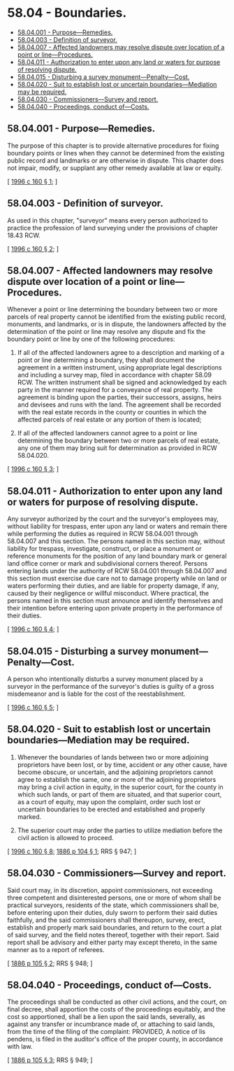 # 58.04 - Boundaries.
* [58.04.001 - Purpose—Remedies.](#5804001---purposeremedies)
* [58.04.003 - Definition of surveyor.](#5804003---definition-of-surveyor)
* [58.04.007 - Affected landowners may resolve dispute over location of a point or line—Procedures.](#5804007---affected-landowners-may-resolve-dispute-over-location-of-a-point-or-lineprocedures)
* [58.04.011 - Authorization to enter upon any land or waters for purpose of resolving dispute.](#5804011---authorization-to-enter-upon-any-land-or-waters-for-purpose-of-resolving-dispute)
* [58.04.015 - Disturbing a survey monument—Penalty—Cost.](#5804015---disturbing-a-survey-monumentpenaltycost)
* [58.04.020 - Suit to establish lost or uncertain boundaries—Mediation may be required.](#5804020---suit-to-establish-lost-or-uncertain-boundariesmediation-may-be-required)
* [58.04.030 - Commissioners—Survey and report.](#5804030---commissionerssurvey-and-report)
* [58.04.040 - Proceedings, conduct of—Costs.](#5804040---proceedings-conduct-ofcosts)
## 58.04.001 - Purpose—Remedies.
The purpose of this chapter is to provide alternative procedures for fixing boundary points or lines when they cannot be determined from the existing public record and landmarks or are otherwise in dispute. This chapter does not impair, modify, or supplant any other remedy available at law or equity.

\[ [1996 c 160 § 1](http://lawfilesext.leg.wa.gov/biennium/1995-96/Pdf/Bills/Session%20Laws/Senate/6266-S.SL.pdf?cite=1996%20c%20160%20§%201); \]

## 58.04.003 - Definition of surveyor.
As used in this chapter, "surveyor" means every person authorized to practice the profession of land surveying under the provisions of chapter 18.43 RCW.

\[ [1996 c 160 § 2](http://lawfilesext.leg.wa.gov/biennium/1995-96/Pdf/Bills/Session%20Laws/Senate/6266-S.SL.pdf?cite=1996%20c%20160%20§%202); \]

## 58.04.007 - Affected landowners may resolve dispute over location of a point or line—Procedures.
Whenever a point or line determining the boundary between two or more parcels of real property cannot be identified from the existing public record, monuments, and landmarks, or is in dispute, the landowners affected by the determination of the point or line may resolve any dispute and fix the boundary point or line by one of the following procedures:

1. If all of the affected landowners agree to a description and marking of a point or line determining a boundary, they shall document the agreement in a written instrument, using appropriate legal descriptions and including a survey map, filed in accordance with chapter 58.09 RCW. The written instrument shall be signed and acknowledged by each party in the manner required for a conveyance of real property. The agreement is binding upon the parties, their successors, assigns, heirs and devisees and runs with the land. The agreement shall be recorded with the real estate records in the county or counties in which the affected parcels of real estate or any portion of them is located;

2. If all of the affected landowners cannot agree to a point or line determining the boundary between two or more parcels of real estate, any one of them may bring suit for determination as provided in RCW 58.04.020.

\[ [1996 c 160 § 3](http://lawfilesext.leg.wa.gov/biennium/1995-96/Pdf/Bills/Session%20Laws/Senate/6266-S.SL.pdf?cite=1996%20c%20160%20§%203); \]

## 58.04.011 - Authorization to enter upon any land or waters for purpose of resolving dispute.
Any surveyor authorized by the court and the surveyor's employees may, without liability for trespass, enter upon any land or waters and remain there while performing the duties as required in RCW 58.04.001 through 58.04.007 and this section. The persons named in this section may, without liability for trespass, investigate, construct, or place a monument or reference monuments for the position of any land boundary mark or general land office corner or mark and subdivisional corners thereof. Persons entering lands under the authority of RCW 58.04.001 through 58.04.007 and this section must exercise due care not to damage property while on land or waters performing their duties, and are liable for property damage, if any, caused by their negligence or willful misconduct. Where practical, the persons named in this section must announce and identify themselves and their intention before entering upon private property in the performance of their duties.

\[ [1996 c 160 § 4](http://lawfilesext.leg.wa.gov/biennium/1995-96/Pdf/Bills/Session%20Laws/Senate/6266-S.SL.pdf?cite=1996%20c%20160%20§%204); \]

## 58.04.015 - Disturbing a survey monument—Penalty—Cost.
A person who intentionally disturbs a survey monument placed by a surveyor in the performance of the surveyor's duties is guilty of a gross misdemeanor and is liable for the cost of the reestablishment.

\[ [1996 c 160 § 5](http://lawfilesext.leg.wa.gov/biennium/1995-96/Pdf/Bills/Session%20Laws/Senate/6266-S.SL.pdf?cite=1996%20c%20160%20§%205); \]

## 58.04.020 - Suit to establish lost or uncertain boundaries—Mediation may be required.
1. Whenever the boundaries of lands between two or more adjoining proprietors have been lost, or by time, accident or any other cause, have become obscure, or uncertain, and the adjoining proprietors cannot agree to establish the same, one or more of the adjoining proprietors may bring a civil action in equity, in the superior court, for the county in which such lands, or part of them are situated, and that superior court, as a court of equity, may upon the complaint, order such lost or uncertain boundaries to be erected and established and properly marked.

2. The superior court may order the parties to utilize mediation before the civil action is allowed to proceed.

\[ [1996 c 160 § 8](http://lawfilesext.leg.wa.gov/biennium/1995-96/Pdf/Bills/Session%20Laws/Senate/6266-S.SL.pdf?cite=1996%20c%20160%20§%208); [1886 p 104 § 1](http://leg.wa.gov/CodeReviser/Pages/session_laws.aspx?cite=1886%20p%20104%20§%201); RRS § 947; \]

## 58.04.030 - Commissioners—Survey and report.
Said court may, in its discretion, appoint commissioners, not exceeding three competent and disinterested persons, one or more of whom shall be practical surveyors, residents of the state, which commissioners shall be, before entering upon their duties, duly sworn to perform their said duties faithfully, and the said commissioners shall thereupon, survey, erect, establish and properly mark said boundaries, and return to the court a plat of said survey, and the field notes thereof, together with their report. Said report shall be advisory and either party may except thereto, in the same manner as to a report of referees.

\[ [1886 p 105 § 2](http://leg.wa.gov/CodeReviser/Pages/session_laws.aspx?cite=1886%20p%20105%20§%202); RRS § 948; \]

## 58.04.040 - Proceedings, conduct of—Costs.
The proceedings shall be conducted as other civil actions, and the court, on final decree, shall apportion the costs of the proceedings equitably, and the cost so apportioned, shall be a lien upon the said lands, severally, as against any transfer or incumbrance made of, or attaching to said lands, from the time of the filing of the complaint: PROVIDED, A notice of lis pendens, is filed in the auditor's office of the proper county, in accordance with law.

\[ [1886 p 105 § 3](http://leg.wa.gov/CodeReviser/Pages/session_laws.aspx?cite=1886%20p%20105%20§%203); RRS § 949; \]

